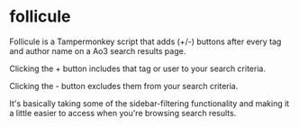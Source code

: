 # follicule
Follicule is a Tampermonkey script that adds (+/-) buttons after every tag and author name on a Ao3 search results page. 

Clicking the + button includes that tag or user to your search criteria.

Clicking the - button excludes them from your search criteria. 

It's basically taking some of the sidebar-filtering functionality and making it a little easier to access when you're browsing search results.
